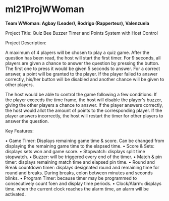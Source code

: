 # ml21ProjWWoman

**Team WWoman: Agbay (Leader), Rodrigo (Rapperteur), Valenzuela**

Project Title: Quiz Bee Buzzer Timer and Points System with Host Control

Project Description:

A maximum of 4 players will be chosen to play a quiz game. After the question has been read, the host will start the first timer. For 9 seconds, all players are given a chance to answer the question by pressing the button. The first one to press it would be given 5 seconds to answer. For a correct answer, a point will be granted to the player.  If the player failed to answer correctly, his/her button will be disabled and another chance will be given to other players.

The host would be able to control the game following a few conditions:
	If the player exceeds the time frame, the host will disable the player's buzzer, giving the other players a chance to answer. 
	If the player answers correctly, the host would allot the amount of points to the corresponding player.
	If the player answers incorrectly, the host will restart the timer for other players to answer the question.

Key Features:

• Game Timer: Displays remaining game time & score. Can be changed from displaying the remaining game time to the elapsed time.
• Score & Sets: displays sets won and game score.
• Stopwatch: displays split time stopwatch.
• Buzzer: will be triggered every end of the timer.
• Match & pin timer: displays remaining match time and elapsed pin time.
• Round and Break countdown timer: displays designated round and remaining time for round and breaks. During breaks, colon between minutes and seconds blinks.
• Program Timer: because timer may be programmed to consecutively count foen and display time periods.
• Clock/Alarm: displays time. when the current clock reaches the alarm time, an alarm will be activated.
